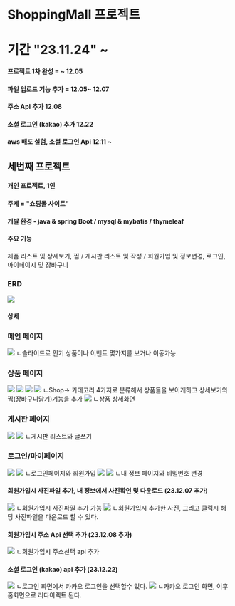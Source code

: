 # ShoppingMall 프로젝트
# 기간 "23.11.24" ~ 
#### 프로젝트 1차 완성 = ~ 12.05   
  
#### 파일 업로드 기능 추가 = 12.05~ 12.07   
#### 주소 Api 추가 12.08 
#### 소셜 로그인 (kakao) 추가 12.22  
#### aws 배포 실험, 소셜 로그인 Api 12.11 ~ 
    
## 세번째 프로젝트  
#### 개인 프로젝트, 1인    
#### 주제 = "쇼핑몰 사이트"     
#### 개발 환경 - java & spring Boot / mysql & mybatis / thymeleaf 
#### 주요 기능    
제품 리스트 및 상세보기, 찜 / 게시판 리스트 및 작성 / 회원가입 및 정보변경, 로그인, 마이페이지 및 장바구니     
### ERD
<img src="src/main/resources/static/images/erd.png">   
 
   



 


#### 상세 
### 메인 페이지
<img src="src/main/resources/static/images/home.png">
ㄴ슬라이드로 인기 상품이나 이벤트 몇가지를 보거나 이동가능




### 상품 페이지
<img src="src/main/resources/static/images/shop_outer.png">
<img src="src/main/resources/static/images/shop_top.png">
<img src="src/main/resources/static/images/shop_pants.png">
<img src="src/main/resources/static/images/shop_shoes.png">
ㄴShop-> 카테고리 4가지로 분류해서 상품들을 보이게하고 상세보기와 찜(장바구니담기)기능을 추가


<img src="src/main/resources/static/images/shop_detail.png">
ㄴ상품 상세화면



### 게시판 페이지
<img src="src/main/resources/static/images/board1.png">
<img src="src/main/resources/static/images/board_detail.png">
ㄴ게시판 리스트와 글쓰기







### 로그인/마이페이지
<img src="src/main/resources/static/images/login.png">
<img src="src/main/resources/static/images/join.png">
ㄴ로그인페이지와 회원가입

<img src="src/main/resources/static/images/mypage.png">
<img src="src/main/resources/static/images/mypage_change.png">
ㄴ내 정보 페이지와 비밀번호 변경

#### 회원가입시 사진파일 추가, 내 정보에서 사진확인 및 다운로드 (23.12.07 추가)
<img src="src/main/resources/static/images/uploadFile.png">
ㄴ회원가입시 사진파일 추가 가능
<img src="src/main/resources/static/images/mypage_picture.png">
ㄴ회원가입시 추가한 사진, 그리고 클릭시 해당 사진파일을 다운로드 할 수 있다.

#### 회원가입시 주소 Api 선택 추가 (23.12.08 추가)
<img src="src/main/resources/static/images/addressApi.png">
ㄴ회원가입시 주소선택 api 추가

#### 소셜 로그인 (kakao) api 추가 (23.12.22)
<img src="src/main/resources/static/images/kakaoLogin1.png">
ㄴ로그인 화면에서 카카오 로그인을 선택할수 있다.
<img src="src/main/resources/static/images/kakaoLogin2.png">
ㄴ카카오 로그인 화면, 이후 홈화면으로 리다이렉트 된다.

